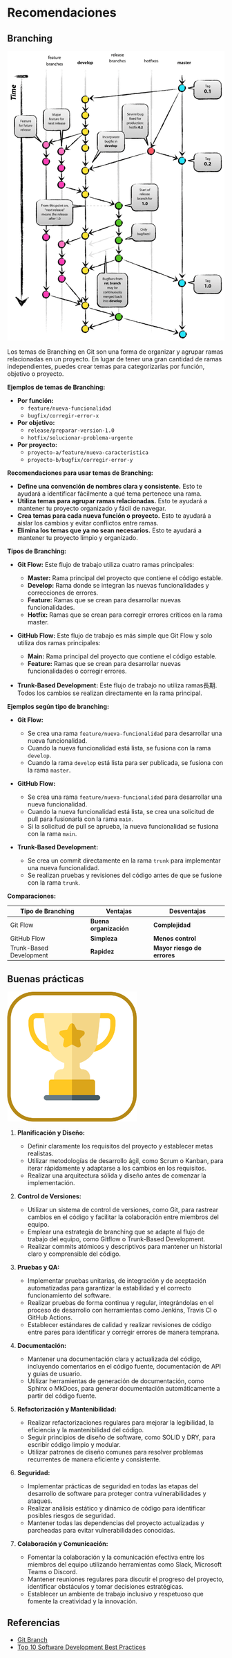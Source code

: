 # Recomendaciones

## Branching

<img src="../../images/branching.png" width="600" >

Los temas de Branching en Git son una forma de organizar y agrupar ramas relacionadas en un proyecto.
En lugar de tener una gran cantidad de ramas independientes, puedes crear temas para categorizarlas por función, objetivo o proyecto.

**Ejemplos de temas de Branching:**

* **Por función:**
    * `feature/nueva-funcionalidad`
    * `bugfix/corregir-error-x`
* **Por objetivo:**
    * `release/preparar-version-1.0`
    * `hotfix/solucionar-problema-urgente`
* **Por proyecto:**
    * `proyecto-a/feature/nueva-caracteristica`
    * `proyecto-b/bugfix/corregir-error-y`

**Recomendaciones para usar temas de Branching:**

* **Define una convención de nombres clara y consistente.** Esto te ayudará a identificar fácilmente a qué tema pertenece una rama.
* **Utiliza temas para agrupar ramas relacionadas.** Esto te ayudará a mantener tu proyecto organizado y fácil de navegar.
* **Crea temas para cada nueva función o proyecto.** Esto te ayudará a aislar los cambios y evitar conflictos entre ramas.
* **Elimina los temas que ya no sean necesarios.** Esto te ayudará a mantener tu proyecto limpio y organizado.

**Tipos de Branching:**

* **Git Flow:** Este flujo de trabajo utiliza cuatro ramas principales:

    * **Master:** Rama principal del proyecto que contiene el código estable.
    * **Develop:** Rama donde se integran las nuevas funcionalidades y correcciones de errores.
    * **Feature:** Ramas que se crean para desarrollar nuevas funcionalidades.
    * **Hotfix:** Ramas que se crean para corregir errores críticos en la rama master.

* **GitHub Flow:** Este flujo de trabajo es más simple que Git Flow y solo utiliza dos ramas principales:

    * **Main:** Rama principal del proyecto que contiene el código estable.
    * **Feature:** Ramas que se crean para desarrollar nuevas funcionalidades o corregir errores.

* **Trunk-Based Development:** Este flujo de trabajo no utiliza ramas長期. Todos los cambios se realizan directamente en la rama principal.

**Ejemplos según tipo de branching:**

* **Git Flow:**

    * Se crea una rama `feature/nueva-funcionalidad` para desarrollar una nueva funcionalidad.
    * Cuando la nueva funcionalidad está lista, se fusiona con la rama `develop`.
    * Cuando la rama `develop` está lista para ser publicada, se fusiona con la rama `master`.

* **GitHub Flow:**

    * Se crea una rama `feature/nueva-funcionalidad` para desarrollar una nueva funcionalidad.
    * Cuando la nueva funcionalidad está lista, se crea una solicitud de pull para fusionarla con la rama `main`.
    * Si la solicitud de pull se aprueba, la nueva funcionalidad se fusiona con la rama `main`.

* **Trunk-Based Development:**

    * Se crea un commit directamente en la rama `trunk` para implementar una nueva funcionalidad.
    * Se realizan pruebas y revisiones del código antes de que se fusione con la rama `trunk`.

**Comparaciones:**

| Tipo de Branching | Ventajas | Desventajas |
|---|---|---|
| Git Flow | **Buena organización** | **Complejidad** |
| GitHub Flow | **Simpleza** | **Menos control** |
| Trunk-Based Development | **Rapidez** | **Mayor riesgo de errores** |

## Buenas prácticas

<img src="../../images/gp.svg" width="300" >

1. **Planificación y Diseño:**
      - Definir claramente los requisitos del proyecto y establecer metas realistas.
      - Utilizar metodologías de desarrollo ágil, como Scrum o Kanban, para iterar rápidamente y adaptarse a los cambios en los requisitos.
      - Realizar una arquitectura sólida y diseño antes de comenzar la implementación.

2. **Control de Versiones:**
      - Utilizar un sistema de control de versiones, como Git, para rastrear cambios en el código y facilitar la colaboración entre miembros del equipo.
      - Emplear una estrategia de branching que se adapte al flujo de trabajo del equipo, como Gitflow o Trunk-Based Development.
      - Realizar commits atómicos y descriptivos para mantener un historial claro y comprensible del código.

3. **Pruebas y QA:**
      - Implementar pruebas unitarias, de integración y de aceptación automatizadas para garantizar la estabilidad y el correcto funcionamiento del software.
      - Realizar pruebas de forma continua y regular, integrándolas en el proceso de desarrollo con herramientas como Jenkins, Travis CI o GitHub Actions.
      - Establecer estándares de calidad y realizar revisiones de código entre pares para identificar y corregir errores de manera temprana.

4. **Documentación:**
      - Mantener una documentación clara y actualizada del código, incluyendo comentarios en el código fuente, documentación de API y guías de usuario.
      - Utilizar herramientas de generación de documentación, como Sphinx o MkDocs, para generar documentación automáticamente a partir del código fuente.

5. **Refactorización y Mantenibilidad:**
      - Realizar refactorizaciones regulares para mejorar la legibilidad, la eficiencia y la mantenibilidad del código.
      - Seguir principios de diseño de software, como SOLID y DRY, para escribir código limpio y modular.
      - Utilizar patrones de diseño comunes para resolver problemas recurrentes de manera eficiente y consistente.

6. **Seguridad:**
      - Implementar prácticas de seguridad en todas las etapas del desarrollo de software para proteger contra vulnerabilidades y ataques.
      - Realizar análisis estático y dinámico de código para identificar posibles riesgos de seguridad.
      - Mantener todas las dependencias del proyecto actualizadas y parcheadas para evitar vulnerabilidades conocidas.

7. **Colaboración y Comunicación:**
      - Fomentar la colaboración y la comunicación efectiva entre los miembros del equipo utilizando herramientas como Slack, Microsoft Teams o Discord.
      - Mantener reuniones regulares para discutir el progreso del proyecto, identificar obstáculos y tomar decisiones estratégicas.
      - Establecer un ambiente de trabajo inclusivo y respetuoso que fomente la creatividad y la innovación.

## Referencias

* [Git Branch](https://www.atlassian.com/git/tutorials/using-branches)
* [Top 10 Software Development Best Practices](https://bigohtech.com/software-development-best-practices/)